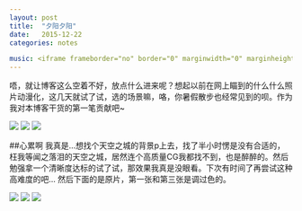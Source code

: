 ```yaml
---
layout: post
title:  "夕阳夕阳"
date:   2015-12-22
categories: notes

music: <iframe frameborder="no" border="0" marginwidth="0" marginheight="0" width=330 height=86 src="http://music.163.com/outchain/player?type=2&id=184557&auto=1&height=66"></iframe>
---
```


唔，就让博客这么空着不好，放点什么进来呢？想起以前在网上瞄到的什么什么照片动漫化，这几天就试了试，选的场景嘛，咯，你暑假散步也经常见到的呗。作为我对本博客干货的第一笔贡献吧~

<img class="single-img" src="http://7xpfs6.com1.z0.glb.clouddn.com/p1.jpg"/>

<img class="single-img" src="http://7xpfs6.com1.z0.glb.clouddn.com/p2.jpg"/>

<img class="single-img" src="http://7xpfs6.com1.z0.glb.clouddn.com/p3.jpg"/>

##心累啊
我真是...想找个天空之城的背景p上去，找了半小时愣是没有合适的，枉我等闻之落泪的天空之城，居然连个高质量CG我都找不到，也是醉醉的。然后勉强拿一个清晰度达标的试了试，那效果我真是没眼看。下次有时间了再尝试这种高难度的吧... 然后下面的是原片，第一张和第三张是调过色的。

<img class="single-img" src="http://7xpfs6.com1.z0.glb.clouddn.com/py1.jpg"/>

<img class="single-img" src="http://7xpfs6.com1.z0.glb.clouddn.com/py2.jpg"/>

<img class="single-img" src="http://7xpfs6.com1.z0.glb.clouddn.com/py3.jpg"/>